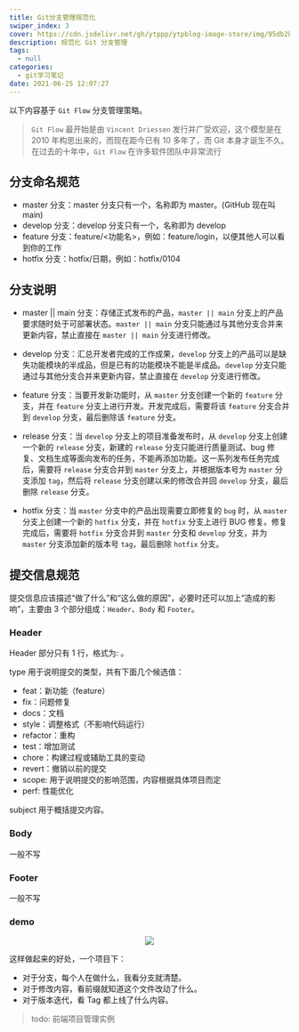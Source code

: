 ```yaml
---
title: Git分支管理规范化
swiper_index: 3
cover: https://cdn.jsdelivr.net/gh/ytppp/ytpblog-image-store/img/95db2bd611d144e596026143d02fba44_tplv-k3u1fbpfcp-watermark.png
description: 规范化 Git 分支管理
tags:
  - null
categories:
  - git学习笔记
date: 2021-06-25 12:07:27
---
```


以下内容基于 `Git Flow` 分支管理策略。

> `Git Flow` 最开始是由 `Vincent Driessen` 发行并广受欢迎，这个模型是在 2010 年构思出来的，而现在距今已有 10 多年了，而 Git 本身才诞生不久。在过去的十年中，`Git Flow` 在许多软件团队中非常流行

## 分支命名规范

- master 分支：master 分支只有一个，名称即为 master。(GitHub 现在叫 main)
- develop 分支：develop 分支只有一个，名称即为 develop
- feature 分支：feature/<功能名>，例如：feature/login，以便其他人可以看到你的工作
- hotfix 分支：hotfix/日期，例如：hotfix/0104

## 分支说明

- master || main 分支：存储正式发布的产品，`master || main` 分支上的产品要求随时处于可部署状态。`master || main` 分支只能通过与其他分支合并来更新内容，禁止直接在 `master || main` 分支进行修改。

- develop 分支：汇总开发者完成的工作成果，`develop` 分支上的产品可以是缺失功能模块的半成品，但是已有的功能模块不能是半成品。`develop` 分支只能通过与其他分支合并来更新内容，禁止直接在 `develop` 分支进行修改。

- feature 分支：当要开发新功能时，从 `master` 分支创建一个新的 `feature` 分支，并在 `feature` 分支上进行开发。开发完成后，需要将该 `feature` 分支合并到 `develop` 分支，最后删除该 `feature` 分支。

- release 分支：当 `develop` 分支上的项目准备发布时，从 `develop` 分支上创建一个新的 `release` 分支，新建的 `release` 分支只能进行质量测试、bug 修复、文档生成等面向发布的任务，不能再添加功能。这一系列发布任务完成后，需要将 `release` 分支合并到 `master` 分支上，并根据版本号为 `master` 分支添加 `tag`，然后将 `release` 分支创建以来的修改合并回 `develop` 分支，最后删除 `release` 分支。

- hotfix 分支：当 `master` 分支中的产品出现需要立即修复的 `bug` 时，从 `master` 分支上创建一个新的 `hotfix` 分支，并在 `hotfix` 分支上进行 BUG 修复。修复完成后，需要将 `hotfix` 分支合并到 `master` 分支和 `develop` 分支，并为 `master` 分支添加新的版本号 `tag`，最后删除 `hotfix` 分支。

## 提交信息规范

提交信息应该描述“做了什么”和“这么做的原因”，必要时还可以加上“造成的影响”，主要由 3 个部分组成：`Header`、`Body` 和 `Footer`。

### Header

Header 部分只有 1 行，格式为<type>: <subject>。

type 用于说明提交的类型，共有下面几个候选值：

- feat：新功能（feature）
- fix：问题修复
- docs：文档
- style：调整格式（不影响代码运行）
- refactor：重构
- test：增加测试
- chore：构建过程或辅助工具的变动
- revert：撤销以前的提交
- scope: 用于说明提交的影响范围，内容根据具体项目而定
- perf: 性能优化

subject 用于概括提交内容。

### Body

一般不写

### Footer

一般不写

### demo

<p align="center">
  <img src="https://cdn.jsdelivr.net/gh/ytppp/ytpblog-image-store/img/95db2bd611d144e596026143d02fba44_tplv-k3u1fbpfcp-watermark.png" />
</p>

这样做起来的好处，一个项目下：

- 对于分支，每个人在做什么，我看分支就清楚。
- 对于修改内容，看前缀就知道这个文件改动了什么。
- 对于版本迭代，看 Tag 都上线了什么内容。


> todo: 前端项目管理实例